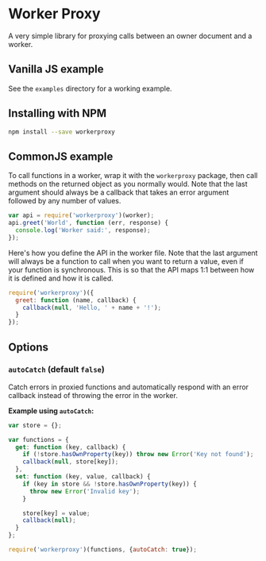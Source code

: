 Worker Proxy
============

A very simple library for proxying calls between an owner document and
a worker.


Vanilla JS example
------------------

See the `examples` directory for a working example.


Installing with NPM
-------------------

```bash
npm install --save workerproxy
```


CommonJS example
----------------

To call functions in a worker, wrap it with the `workerproxy` package,
then call methods on the returned object as you normally would. Note
that the last argument should always be a callback that takes an error
argument followed by any number of values.

```js
var api = require('workerproxy')(worker);
api.greet('World', function (err, response) {
  console.log('Worker said:', response);
});
```

Here's how you define the API in the worker file. Note that the last
argument will always be a function to call when you want to return a
value, even if your function is synchronous. This is so that the API
maps 1:1 between how it is defined and how it is called.

```js
require('workerproxy')({
  greet: function (name, callback) {
    callback(null, 'Hello, ' + name + '!');
  }
});
```


Options
-------

### `autoCatch` (default `false`)

Catch errors in proxied functions and automatically respond with an
error callback instead of throwing the error in the worker.

**Example using `autoCatch`:**

```js
var store = {};

var functions = {
  get: function (key, callback) {
    if (!store.hasOwnProperty(key)) throw new Error('Key not found');
    callback(null, store[key]);
  },
  set: function (key, value, callback) {
    if (key in store && !store.hasOwnProperty(key)) {
      throw new Error('Invalid key');
    }

    store[key] = value;
    callback(null);
  }
};

require('workerproxy')(functions, {autoCatch: true});
```
